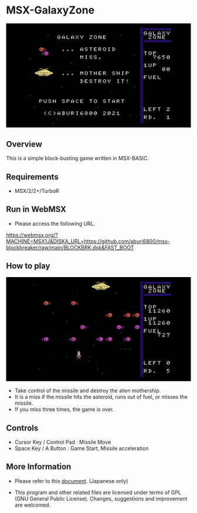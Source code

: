 # MSX-GalaxyZone

<img src="image/01.png">

## Overview

This is a simple block-busting game written in MSX-BASIC.

## Requirements

- MSX/2/2+/TurboR

## Run in WebMSX

- Please access the following URL.

https://webmsx.org/?MACHINE=MSX1J&DISKA_URL=https://github.com/aburi6800/msx-blockbreaker/raw/main/BLOCKBRK.dsk&FAST_BOOT

## How to play

<img src="image/02.png">

- Take control of the missile and destroy the alien mothership.
- It is a miss if the missile hits the asteroid, runs out of fuel, or misses the missile.
- If you miss three times, the game is over.

## Controls

- Cursor Key / Control Pad : Missile Move
- Space Key / A Button : Game Start, Missile acceleration

## More Information

- Please refer to this [document](https://github.com/aburi6800/msx-blockbreaker/blob/main/documents/GalaxyZonepdf). (Japanese only)

- This program and other related files are licensed under terms of GPL (GNU General Public License). Changes, suggestions and improvement are welcomed.
